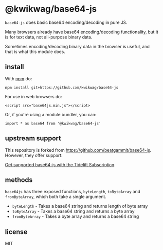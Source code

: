 @kwikwag/base64-js
==================

`base64-js` does basic base64 encoding/decoding in pure JS.

Many browsers already have base64 encoding/decoding functionality, but it is for text data, not all-purpose binary data.

Sometimes encoding/decoding binary data in the browser is useful, and that is what this module does.

## install

With [npm](https://npmjs.org) do:

`npm install git+https://github.com/kwikwag/base64-js`

For use in web browsers do:

`<script src="base64js.min.js"></script>`

Or, if you're using a module bundler, you can:

`import * as base64 from '@kwikwag/base64-js'`

## upstream support

This repository is forked from https://github.com/beatgammit/base64-js. However, they offer support:

[Get supported base64-js with the Tidelift Subscription](https://tidelift.com/subscription/pkg/npm-base64-js?utm_source=npm-base64-js&utm_medium=referral&utm_campaign=readme)

## methods

`base64js` has three exposed functions, `byteLength`, `toByteArray` and `fromByteArray`, which both take a single argument.

* `byteLength` - Takes a base64 string and returns length of byte array
* `toByteArray` - Takes a base64 string and returns a byte array
* `fromByteArray` - Takes a byte array and returns a base64 string

## license

MIT
